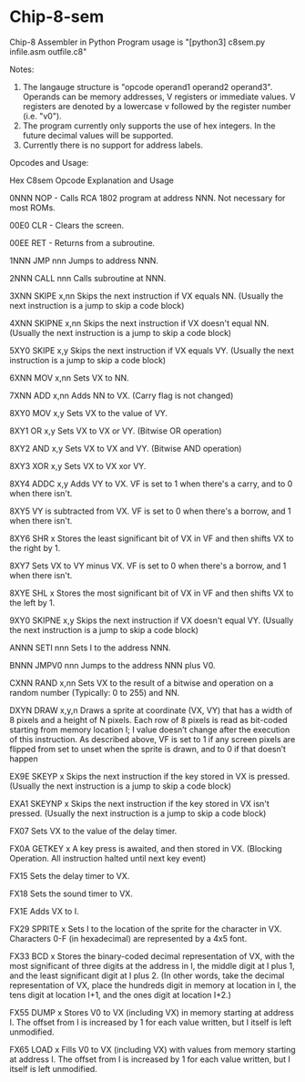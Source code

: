 # Chip-8-sem
Chip-8 Assembler in Python
Program usage is "[python3] c8sem.py infile.asm outfile.c8"

Notes:
1. The langauge structure is "opcode operand1 operand2 operand3". Operands can be memory addresses, V registers or immediate values. 
   V registers are denoted by a lowercase v followed by the register number (i.e. "v0").
2. The program currently only supports the use of hex integers. In the future decimal values will be supported.
3. Currently there is no support for address labels.

Opcodes and Usage: 

Hex    C8sem Opcode  Explanation and Usage

0NNN	NOP - Calls RCA 1802 program at address NNN. Not necessary for most ROMs.

00E0	CLR - Clears the screen.

00EE	RET - Returns from a subroutine.

1NNN   JMP nnn       Jumps to address NNN.

2NNN   CALL nnn      Calls subroutine at NNN.

3XNN   SKIPE x,nn    Skips the next instruction if VX equals NN. (Usually the next instruction is a jump to skip a code block)

4XNN   SKIPNE x,nn   Skips the next instruction if VX doesn't equal NN. (Usually the next instruction is a jump to skip a code block)

5XY0   SKIPE x,y     Skips the next instruction if VX equals VY. (Usually the next instruction is a jump to skip a code block)

6XNN   MOV x,nn      Sets VX to NN.

7XNN   ADD x,nn      Adds NN to VX. (Carry flag is not changed)

8XY0   MOV x,y       Sets VX to the value of VY.

8XY1   OR x,y        Sets VX to VX or VY. (Bitwise OR operation)

8XY2   AND x,y       Sets VX to VX and VY. (Bitwise AND operation)

8XY3   XOR x,y   Sets VX to VX xor VY.

8XY4   ADDC x,y   Adds VY to VX. VF is set to 1 when there's a carry, and to 0 when there isn't.

8XY5   VY is subtracted from VX. VF is set to 0 when there's a borrow, and 1 when there isn't.

8XY6   SHR x   Stores the least significant bit of VX in VF and then shifts VX to the right by 1.

8XY7   Sets VX to VY minus VX. VF is set to 0 when there's a borrow, and 1 when there isn't.

8XYE   SHL x   Stores the most significant bit of VX in VF and then shifts VX to the left by 1.

9XY0   SKIPNE x,y   Skips the next instruction if VX doesn't equal VY. (Usually the next instruction is a jump to skip a code block)

ANNN   SETI nnn   Sets I to the address NNN.

BNNN   JMPV0 nnn   Jumps to the address NNN plus V0.

CXNN   RAND x,nn   Sets VX to the result of a bitwise and operation on a random number (Typically: 0 to 255) and NN.

DXYN   DRAW x,y,n   Draws a sprite at coordinate (VX, VY) that has a width of 8 pixels and a height of N pixels. Each row of 8 pixels 
is read as bit-coded starting from memory location I; I value doesn’t change after the execution of this instruction. As described 
above, VF is set to 1 if any screen pixels are flipped from set to unset when the sprite is drawn, and to 0 if that doesn’t happen

EX9E   SKEYP x   Skips the next instruction if the key stored in VX is pressed. (Usually the next instruction is a jump to skip a code block)

EXA1   SKEYNP x   Skips the next instruction if the key stored in VX isn't pressed. (Usually the next instruction is a jump to skip a code block)

FX07      Sets VX to the value of the delay timer.

FX0A   GETKEY x   A key press is awaited, and then stored in VX. (Blocking Operation. All instruction halted until next key event)

FX15      Sets the delay timer to VX.

FX18      Sets the sound timer to VX.

FX1E      Adds VX to I.

FX29   SPRITE x   Sets I to the location of the sprite for the character in VX. Characters 0-F (in hexadecimal) are represented by a 4x5 font.

FX33   BCD x   Stores the binary-coded decimal representation of VX, with the most significant of three digits at the address in I, the middle digit at I plus 1, and the least significant digit at I plus 2. (In other words, take the decimal representation of VX, place the hundreds digit in memory at location in I, the tens digit at location I+1, and the ones digit at location I+2.)

FX55   DUMP x   Stores V0 to VX (including VX) in memory starting at address I. The offset from I is increased by 1 for each value written, but I itself is left unmodified.

FX65   LOAD x   Fills V0 to VX (including VX) with values from memory starting at address I. The offset from I is increased by 1 for each value written, but I itself is left unmodified.
